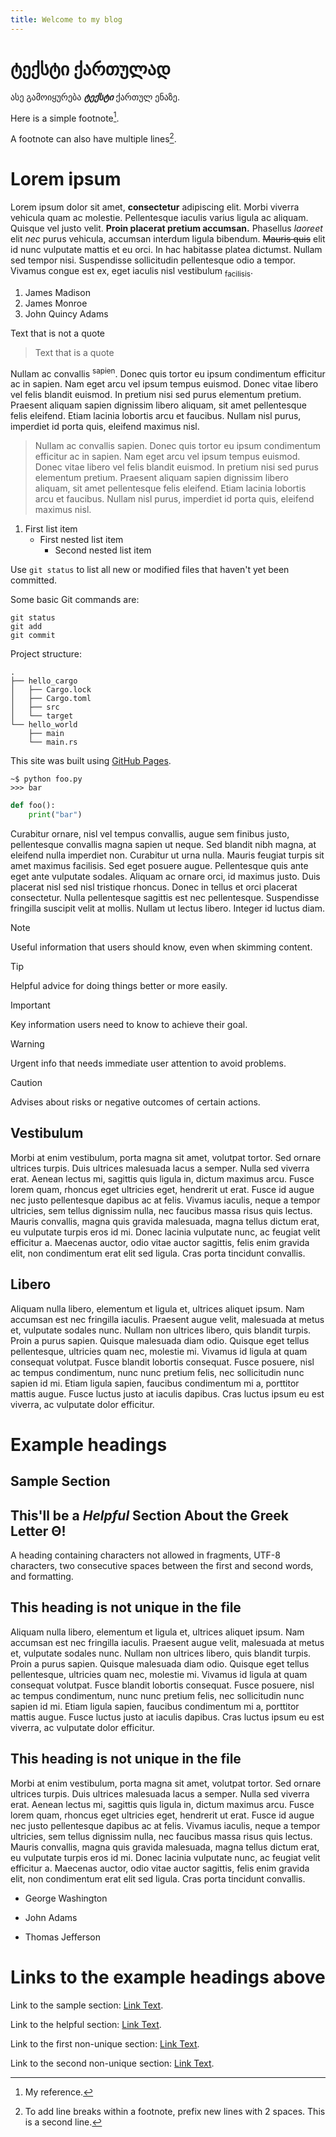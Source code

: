 ```yaml
---
title: Welcome to my blog
---
```

# ტექსტი ქართულად

ასე გამოიყურება ***ტექსტი*** ქართულ ენაზე.

Here is a simple footnote[^1].

A footnote can also have multiple lines[^2].

[^1]: My reference.
[^2]: To add line breaks within a footnote, prefix new lines with 2 spaces.
  This is a second line.

# Lorem ipsum
 Lorem ipsum dolor sit amet, **consectetur** adipiscing elit. Morbi viverra vehicula quam ac molestie. Pellentesque iaculis varius ligula ac aliquam. Quisque vel justo velit. __Proin placerat pretium accumsan.__ Phasellus *laoreet* elit _nec_ purus vehicula, accumsan interdum ligula bibendum. ~~Mauris quis~~ elit id nunc vulputate mattis et eu orci. In hac habitasse platea dictumst. Nullam sed tempor nisi. Suspendisse sollicitudin pellentesque odio a tempor. Vivamus congue est ex, eget iaculis nisl vestibulum <sub>facilisis</sub>.
1. James Madison
2. James Monroe
3. John Quincy Adams

Text that is not a quote
> Text that is a quote

Nullam ac convallis <sup>sapien</sup>. Donec quis tortor eu ipsum condimentum efficitur ac in sapien. Nam eget arcu vel ipsum tempus euismod. Donec vitae libero vel felis blandit euismod. In pretium nisi sed purus elementum pretium. Praesent aliquam sapien dignissim libero aliquam, sit amet pellentesque felis eleifend. Etiam lacinia lobortis arcu et faucibus. Nullam nisl purus, imperdiet id porta quis, eleifend maximus nisl.
> Nullam ac convallis sapien. Donec quis tortor eu ipsum condimentum efficitur ac in sapien. Nam eget arcu vel ipsum tempus euismod. Donec vitae libero vel felis blandit euismod. In pretium nisi sed purus elementum pretium. Praesent aliquam sapien dignissim libero aliquam, sit amet pellentesque felis eleifend. Etiam lacinia lobortis arcu et faucibus. Nullam nisl purus, imperdiet id porta quis, eleifend maximus nisl.

1. First list item
   - First nested list item
     - Second nested list item

Use `git status` to list all new or modified files that haven't yet been committed.

Some basic Git commands are:
```
git status
git add
git commit
```
Project structure:
```
.
├── hello_cargo
│   ├── Cargo.lock
│   ├── Cargo.toml
│   ├── src
│   └── target
└── hello_world
    ├── main
    └── main.rs
```

This site was built using [GitHub Pages](https://pages.github.com/).

```
~$ python foo.py
>>> bar
```

```python
def foo():
    print("bar")
```
 Curabitur ornare, nisl vel tempus convallis, augue sem finibus justo, pellentesque convallis magna sapien ut neque. Sed blandit nibh magna, at eleifend nulla imperdiet non. Curabitur ut urna nulla. Mauris feugiat turpis sit amet maximus facilisis. Sed eget posuere augue. Pellentesque quis ante eget ante vulputate sodales. Aliquam ac ornare orci, id maximus justo. Duis placerat nisl sed nisl tristique rhoncus. Donec in tellus et orci placerat consectetur. Nulla pellentesque sagittis est nec pellentesque. Suspendisse fringilla suscipit velit at mollis. Nullam ut lectus libero. Integer id luctus diam.

> [!NOTE]
> Useful information that users should know, even when skimming content.

> [!TIP]
> Helpful advice for doing things better or more easily.

> [!IMPORTANT]
> Key information users need to know to achieve their goal.

> [!WARNING]
> Urgent info that needs immediate user attention to avoid problems.

> [!CAUTION]
> Advises about risks or negative outcomes of certain actions.


## Vestibulum
Morbi at enim vestibulum, porta magna sit amet, volutpat tortor. Sed ornare ultrices turpis. Duis ultrices malesuada lacus a semper. Nulla sed viverra erat. Aenean lectus mi, sagittis quis ligula in, dictum maximus arcu. Fusce lorem quam, rhoncus eget ultricies eget, hendrerit ut erat. Fusce id augue nec justo pellentesque dapibus ac at felis. Vivamus iaculis, neque a tempor ultricies, sem tellus dignissim nulla, nec faucibus massa risus quis lectus. Mauris convallis, magna quis gravida malesuada, magna tellus dictum erat, eu vulputate turpis eros id mi. Donec lacinia vulputate nunc, ac feugiat velit efficitur a. Maecenas auctor, odio vitae auctor sagittis, felis enim gravida elit, non condimentum erat elit sed ligula. Cras porta tincidunt convallis.

## Libero
Aliquam nulla libero, elementum et ligula et, ultrices aliquet ipsum. Nam accumsan est nec fringilla iaculis. Praesent augue velit, malesuada at metus et, vulputate sodales nunc. Nullam non ultrices libero, quis blandit turpis. Proin a purus sapien. Quisque malesuada diam odio. Quisque eget tellus pellentesque, ultricies quam nec, molestie mi. Vivamus id ligula at quam consequat volutpat. Fusce blandit lobortis consequat. Fusce posuere, nisl ac tempus condimentum, nunc nunc pretium felis, nec sollicitudin nunc sapien id mi. Etiam ligula sapien, faucibus condimentum mi a, porttitor mattis augue. Fusce luctus justo at iaculis dapibus. Cras luctus ipsum eu est viverra, ac vulputate dolor efficitur. 


# Example headings 

## Sample Section

## This'll  be a _Helpful_ Section About the Greek Letter Θ!
A heading containing characters not allowed in fragments, UTF-8 characters, two consecutive spaces between the first and second words, and formatting.


## This heading is not unique in the file

Aliquam nulla libero, elementum et ligula et, ultrices aliquet ipsum. Nam accumsan est nec fringilla iaculis. Praesent augue velit, malesuada at metus et, vulputate sodales nunc. Nullam non ultrices libero, quis blandit turpis. Proin a purus sapien. Quisque malesuada diam odio. Quisque eget tellus pellentesque, ultricies quam nec, molestie mi. Vivamus id ligula at quam consequat volutpat. Fusce blandit lobortis consequat. Fusce posuere, nisl ac tempus condimentum, nunc nunc pretium felis, nec sollicitudin nunc sapien id mi. Etiam ligula sapien, faucibus condimentum mi a, porttitor mattis augue. Fusce luctus justo at iaculis dapibus. Cras luctus ipsum eu est viverra, ac vulputate dolor efficitur. 

## This heading is not unique in the file

Morbi at enim vestibulum, porta magna sit amet, volutpat tortor. Sed ornare ultrices turpis. Duis ultrices malesuada lacus a semper. Nulla sed viverra erat. Aenean lectus mi, sagittis quis ligula in, dictum maximus arcu. Fusce lorem quam, rhoncus eget ultricies eget, hendrerit ut erat. Fusce id augue nec justo pellentesque dapibus ac at felis. Vivamus iaculis, neque a tempor ultricies, sem tellus dignissim nulla, nec faucibus massa risus quis lectus. Mauris convallis, magna quis gravida malesuada, magna tellus dictum erat, eu vulputate turpis eros id mi. Donec lacinia vulputate nunc, ac feugiat velit efficitur a. Maecenas auctor, odio vitae auctor sagittis, felis enim gravida elit, non condimentum erat elit sed ligula. Cras porta tincidunt convallis.

- George Washington
* John Adams
+ Thomas Jefferson

# Links to the example headings above

Link to the sample section: [Link Text](#sample-section).

Link to the helpful section: [Link Text](#thisll--be-a-helpful-section-about-the-greek-letter-Θ).

Link to the first non-unique section: [Link Text](#this-heading-is-not-unique-in-the-file).

Link to the second non-unique section: [Link Text](#this-heading-is-not-unique-in-the-file-1).
